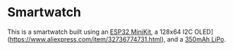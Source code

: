 # Smartwatch

This is a smartwatch built using an [ESP32 MiniKit](http://www.esp32learning.com/hardware/mh-et-live-minikit-for-esp32.php), a 128x64 I2C OLED](https://www.aliexpress.com/item/32736774731.html), and a [350mAh LiPo](https://www.adafruit.com/product/4237).
